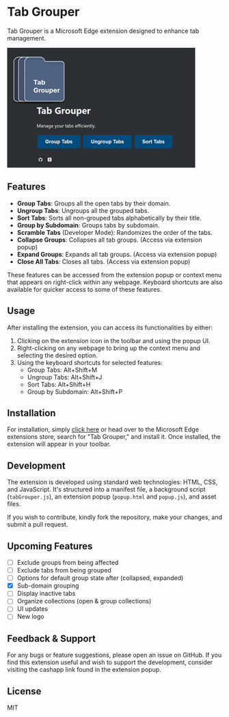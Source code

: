 # Tab Grouper

Tab Grouper is a Microsoft Edge extension designed to enhance tab management.

![Tab Grouper Logo](./assets/promo.png)

## Features

- **Group Tabs**: Groups all the open tabs by their domain.
- **Ungroup Tabs**: Ungroups all the grouped tabs.
- **Sort Tabs**: Sorts all non-grouped tabs alphabetically by their title.
- **Group by Subdomain**: Groups tabs by subdomain.
- **Scramble Tabs** (Developer Mode): Randomizes the order of the tabs.
- **Collapse Groups**: Collapses all tab groups. (Access via extension popup)
- **Expand Groups**: Expands all tab groups. (Access via extension popup)
- **Close All Tabs**: Closes all tabs. (Access via extension popup)

These features can be accessed from the extension popup or context menu that appears on right-click within any webpage. Keyboard shortcuts are also available for quicker access to some of these features.

## Usage

After installing the extension, you can access its functionalities by either:

1. Clicking on the extension icon in the toolbar and using the popup UI.
2. Right-clicking on any webpage to bring up the context menu and selecting the desired option.
3. Using the keyboard shortcuts for selected features:
    - Group Tabs: Alt+Shift+M
    - Ungroup Tabs: Alt+Shift+J
    - Sort Tabs: Alt+Shift+H
    - Group by Subdomain: Alt+Shift+P

## Installation

For installation, simply [click here](https://microsoftedge.microsoft.com/addons/detail/tab-grouper/cjamddajnhimgjogcgighnbaojgliccc) or head over to the Microsoft Edge extensions store, search for "Tab Grouper," and install it. Once installed, the extension will appear in your toolbar.

## Development

The extension is developed using standard web technologies: HTML, CSS, and JavaScript. It's structured into a manifest file, a background script (`tabGrouper.js`), an extension popup (`popup.html` and `popup.js`), and asset files.

If you wish to contribute, kindly fork the repository, make your changes, and submit a pull request.

## Upcoming Features
- [ ] Exclude groups from being affected
- [ ] Exclude tabs from being grouped
- [ ] Options for default group state after (collapsed, expanded)
- [x] Sub-domain grouping
- [ ] Display inactive tabs
- [ ] Organize collections (open & group collections)
- [ ] UI updates
- [ ] New logo

## Feedback & Support

For any bugs or feature suggestions, please open an issue on GitHub. If you find this extension useful and wish to support the development, consider visiting the cashapp link found in the extension popup.

## License

MIT